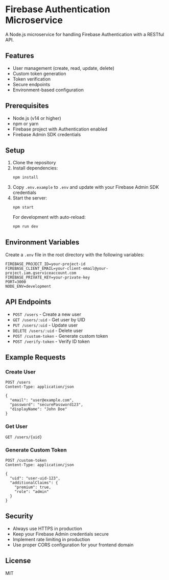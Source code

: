 # Firebase Authentication Microservice

A Node.js microservice for handling Firebase Authentication with a RESTful API.

## Features

- User management (create, read, update, delete)
- Custom token generation
- Token verification
- Secure endpoints
- Environment-based configuration

## Prerequisites

- Node.js (v14 or higher)
- npm or yarn
- Firebase project with Authentication enabled
- Firebase Admin SDK credentials

## Setup

1. Clone the repository
2. Install dependencies:
   ```bash
   npm install
   ```
3. Copy `.env.example` to `.env` and update with your Firebase Admin SDK credentials
4. Start the server:
   ```bash
   npm start
   ```
   For development with auto-reload:
   ```bash
   npm run dev
   ```

## Environment Variables

Create a `.env` file in the root directory with the following variables:

```
FIREBASE_PROJECT_ID=your-project-id
FIREBASE_CLIENT_EMAIL=your-client-email@your-project.iam.gserviceaccount.com
FIREBASE_PRIVATE_KEY=your-private-key
PORT=3000
NODE_ENV=development
```

## API Endpoints

- `POST /users` - Create a new user
- `GET /users/:uid` - Get user by UID
- `PUT /users/:uid` - Update user
- `DELETE /users/:uid` - Delete user
- `POST /custom-token` - Generate custom token
- `POST /verify-token` - Verify ID token

## Example Requests

### Create User
```http
POST /users
Content-Type: application/json

{
  "email": "user@example.com",
  "password": "securePassword123",
  "displayName": "John Doe"
}
```

### Get User
```http
GET /users/{uid}
```

### Generate Custom Token
```http
POST /custom-token
Content-Type: application/json

{
  "uid": "user-uid-123",
  "additionalClaims": {
    "premium": true,
    "role": "admin"
  }
}
```

## Security

- Always use HTTPS in production
- Keep your Firebase Admin credentials secure
- Implement rate limiting in production
- Use proper CORS configuration for your frontend domain

## License

MIT
